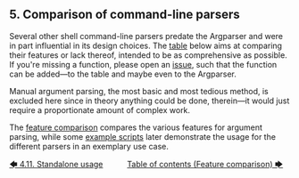 ## 5. Comparison of command-line parsers

Several other shell command-line parsers predate the Argparser and were in part influential in its design choices. The [table](feature_comparison.md#51-feature-comparison) below aims at comparing their features or lack thereof, intended to be as comprehensive as possible. If you're missing a function, please open an [issue](https://github.com/Simon-Brandt/ShellArgparser/issues/new "github.com &rightarrow; Simon-Brandt &rightarrow; ShellArgparser &rightarrow; Issues"), such that the function can be added&mdash;to the table and maybe even to the Argparser.

Manual argument parsing, the most basic and most tedious method, is excluded here since in theory anything could be done, therein&mdash;it would just require a proportionate amount of complex work.

The [feature comparison](feature_comparison.md#51-feature-comparison) compares the various features for argument parsing, while some [example scripts](example_scripts/introduction.md#52-example-scripts) later demonstrate the usage for the different parsers in an exemplary use case.

[&#129092;&nbsp;4.11. Standalone usage](../tutorial/standalone_usage.md)
&nbsp;&nbsp;&nbsp;&nbsp;&nbsp;&nbsp;&nbsp;&nbsp;&nbsp;&nbsp;[Table of contents (Feature comparison)&nbsp;&#129094;](toc.md)
